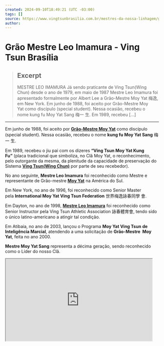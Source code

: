 ```yaml
---
created: 2024-09-10T18:49:21 (UTC -03:00)
tags: []
source: https://www.vingtsunbrasilia.com.br/mestres-da-nossa-linhagem/grao-mestre-leo-imamura/
author: 
---
```


# Grão Mestre Leo Imamura - Ving Tsun Brasília

> ## Excerpt
> MESTRE LEO IMAMURA Já sendo praticante de Ving Tsun(Wing Chun) desde o ano de 1979, em maio de 1987 Mestre Leo Imamura foi apresentado formalmente por Albert Lee a Grão-Mestre Moy Yat 梅逸, em New York. Em junho de 1988, foi aceito por Grão-Mestre Moy Yat como discípulo (special student). Nessa ocasião, recebeu o nome kung fu Moy Yat Sang 梅一 生. Em 1989, recebeu […]

---
Em junho de 1988, foi aceito por [**Grão-Mestre Moy Yat**](http://www.vingtsunbrasilia.com.br/grao-mestre-moy-yat-ving-tsun-wing-chun-brasilia/) como discípulo (special student). Nessa ocasião, recebeu o nome **kung fu Moy Yat Sang** 梅一 生.

Em 1989, recebeu o jiu pai com os dizeres **“Ving Tsun Moy Yat Kung Fu”** (placa tradicional que simboliza, no Clã Moy Yat, o reconhecimento, pelo outorgante da mesma, da plenitude da capacidade de preservação do Sistema [**Ving Tsun(Wing Chun)**](http://www.vingtsunbrasilia.com.br/o-sistema-ving-tsun-wing-chun/) por parte de seu recebedor).

No ano seguinte, **Mestre Leo Imamura** foi reconhecido como Mestre e representante de Grão-mestre [**Moy Yat**](http://www.vingtsunbrasilia.com.br/grao-mestre-moy-yat-ving-tsun-wing-chun-brasilia/) na América do Sul.

Em New York, no ano de 1996, foi reconhecido como Senior Master pela **International Moy Yat Ving Tsun Federation** 世界梅逸詠春同學 會.

Em Dayton, no ano de 1998, [**Mestre Leo Imamura**](http://myvt.org/leoevaniseimamura.html) foi reconhecido como Senior Instructor pela Ving Tsun Athletic Association 詠春體育會, tendo sido o único latino-americano a atingir tal condição.

Em Atibaia, no ano de 2003, lançou o Programa **Moy Yat Ving Tsun** **de Inteligência Marcial**, atendendo a uma solicitação de **Grão-Mestre  Moy Yat**, feita no ano 2000.

**Mestre Moy Yat Sang** representa a décima geração, sendo reconhecido como o Líder do nosso Clã.

<iframe id="_ytid_68530" title="MOY YAT VING TSUN DESIGNATION AND KUNG FU LIFE - English subtitles" src="https://www.youtube.com/embed/V_iu8lf9d5A?enablejsapi=1&amp;autoplay=0&amp;cc_load_policy=0&amp;iv_load_policy=1&amp;loop=0&amp;modestbranding=0&amp;rel=1&amp;playsinline=0&amp;autohide=2&amp;theme=dark&amp;color=red&amp;controls=1&amp;" width="480" height="270" allowfullscreen="allowfullscreen" data-no-lazy="1" data-mce-fragment="1"></iframe>
